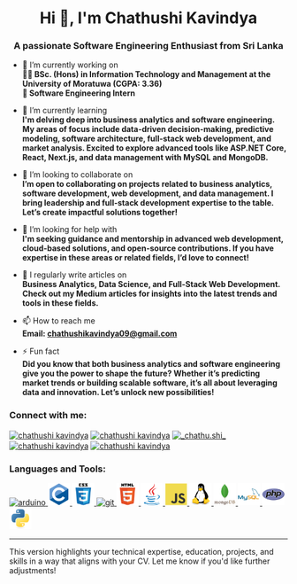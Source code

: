 <h1 align="center">Hi 👋, I'm Chathushi Kavindya</h1>  
<h3 align="center">A passionate Software Engineering Enthusiast from Sri Lanka</h3>  

- 🔭 I’m currently working on  
  **👩‍🎓 BSc. (Hons) in Information Technology and Management at the University of Moratuwa (CGPA: 3.36)**  
  **🚀 Software Engineering Intern**  

- 🌱 I’m currently learning  
  **I'm delving deep into business analytics and software engineering. My areas of focus include data-driven decision-making, predictive modeling, software architecture, full-stack web development, and market analysis. Excited to explore advanced tools like ASP.NET Core, React, Next.js, and data management with MySQL and MongoDB.**  

- 👯 I’m looking to collaborate on  
  **I’m open to collaborating on projects related to business analytics, software development, web development, and data management. I bring leadership and full-stack development expertise to the table. Let’s create impactful solutions together!**  

- 🤝 I’m looking for help with  
  **I'm seeking guidance and mentorship in advanced web development, cloud-based solutions, and open-source contributions. If you have expertise in these areas or related fields, I’d love to connect!**  

- 📝 I regularly write articles on  
  **Business Analytics, Data Science, and Full-Stack Web Development. Check out my Medium articles for insights into the latest trends and tools in these fields.**  

- 📫 How to reach me  
  **Email: chathushikavindya09@gmail.com**  

- ⚡ Fun fact  
  **Did you know that both business analytics and software engineering give you the power to shape the future? Whether it’s predicting market trends or building scalable software, it’s all about leveraging data and innovation. Let’s unlock new possibilities!**  

<h3 align="left">Connect with me:</h3>  
<p align="left">  
<a href="https://linkedin.com/in/chathushi-kavindya" target="blank"><img align="center" src="https://raw.githubusercontent.com/rahuldkjain/github-profile-readme-generator/master/src/images/icons/Social/linked-in-alt.svg" alt="chathushi kavindya" height="30" width="40" /></a>  
<a href="https://fb.com/chathushi kavindya" target="blank"><img align="center" src="https://raw.githubusercontent.com/rahuldkjain/github-profile-readme-generator/master/src/images/icons/Social/facebook.svg" alt="chathushi kavindya" height="30" width="40" /></a>  
<a href="https://instagram.com/_chathu.shi_" target="blank"><img align="center" src="https://raw.githubusercontent.com/rahuldkjain/github-profile-readme-generator/master/src/images/icons/Social/instagram.svg" alt="_chathu.shi_" height="30" width="40" /></a>  
<a href="https://medium.com/@chathushikavindya09" target="blank"><img align="center" src="https://raw.githubusercontent.com/rahuldkjain/github-profile-readme-generator/master/src/images/icons/Social/medium.svg" alt="chathushi kavindya" height="30" width="40" /></a>  
<a href="https://www.hackerrank.com/chathushi_kavindya" target="blank"><img align="center" src="https://raw.githubusercontent.com/rahuldkjain/github-profile-readme-generator/master/src/images/icons/Social/hackerrank.svg" alt="chathushi kavindya" height="30" width="40" /></a>  
</p>  

<h3 align="left">Languages and Tools:</h3>  
<p align="left">  
<a href="https://www.arduino.cc/" target="_blank" rel="noreferrer"> <img src="https://cdn.worldvectorlogo.com/logos/arduino-1.svg" alt="arduino" width="40" height="40"/> </a>  
<a href="https://www.cprogramming.com/" target="_blank" rel="noreferrer"> <img src="https://raw.githubusercontent.com/devicons/devicon/master/icons/c/c-original.svg" alt="c" width="40" height="40"/> </a>  
<a href="https://www.w3schools.com/css/" target="_blank" rel="noreferrer"> <img src="https://raw.githubusercontent.com/devicons/devicon/master/icons/css3/css3-original-wordmark.svg" alt="css3" width="40" height="40"/> </a>  
<a href="https://git-scm.com/" target="_blank" rel="noreferrer"> <img src="https://www.vectorlogo.zone/logos/git-scm/git-scm-icon.svg" alt="git" width="40" height="40"/> </a>  
<a href="https://www.w3.org/html/" target="_blank" rel="noreferrer"> <img src="https://raw.githubusercontent.com/devicons/devicon/master/icons/html5/html5-original-wordmark.svg" alt="html5" width="40" height="40"/> </a>  
<a href="https://www.java.com" target="_blank" rel="noreferrer"> <img src="https://raw.githubusercontent.com/devicons/devicon/master/icons/java/java-original.svg" alt="java" width="40" height="40"/> </a>  
<a href="https://developer.mozilla.org/en-US/docs/Web/JavaScript" target="_blank" rel="noreferrer"> <img src="https://raw.githubusercontent.com/devicons/devicon/master/icons/javascript/javascript-original.svg" alt="javascript" width="40" height="40"/> </a>  
<a href="https://www.linux.org/" target="_blank" rel="noreferrer"> <img src="https://raw.githubusercontent.com/devicons/devicon/master/icons/linux/linux-original.svg" alt="linux" width="40" height="40"/> </a>  
<a href="https://www.mongodb.com/" target="_blank" rel="noreferrer"> <img src="https://raw.githubusercontent.com/devicons/devicon/master/icons/mongodb/mongodb-original-wordmark.svg" alt="mongodb" width="40" height="40"/> </a>  
<a href="https://www.mysql.com/" target="_blank" rel="noreferrer"> <img src="https://raw.githubusercontent.com/devicons/devicon/master/icons/mysql/mysql-original-wordmark.svg" alt="mysql" width="40" height="40"/> </a>  
<a href="https://www.php.net" target="_blank" rel="noreferrer"> <img src="https://raw.githubusercontent.com/devicons/devicon/master/icons/php/php-original.svg" alt="php" width="40" height="40"/> </a>  
<a href="https://www.python.org" target="_blank" rel="noreferrer"> <img src="https://raw.githubusercontent.com/devicons/devicon/master/icons/python/python-original.svg" alt="python" width="40" height="40"/> </a>  
</p>  

---

This version highlights your technical expertise, education, projects, and skills in a way that aligns with your CV. Let me know if you'd like further adjustments!
